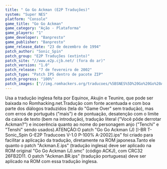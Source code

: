 ```yaml
---
title: " Go Go Ackman (E2P Traduções)"
system: "Super NES"
platform: "Console"
game_title: "Go Go Ackman"
game_category: "Ação - Plataforma"
game_players: "1"
game_developer: "Banpresto"
game_publisher: "Banpresto"
game_release_date: "23 de dezembro de 1994"
patch_author: "Sonic_Spin"
patch_group: "E2P Traduções (extinto)"
patch_site: "//www.e2p.cjb.net/ (fora do ar)"
patch_version: "1.0"
patch_release: "7 de fevereiro de 2002"
patch_type: "Patch IPS dentro de pacote ZIP"
patch_progress: "100%"
patch_images: ["//img.romhackers.org/traducoes/%5BSNES%5D%20Go%20Go%20Ackman%20-%20E2P%20Traducoes%20-%201.png","//img.romhackers.org/traducoes/%5BSNES%5D%20Go%20Go%20Ackman%20-%20E2P%20Traducoes%20-%202.png","//img.romhackers.org/traducoes/%5BSNES%5D%20Go%20Go%20Ackman%20-%20E2P%20Traducoes%20-%203.png"]
---
```

Usa a tradução inglesa feita por Equinox, Akujin e Teunire, que pode ser baixada no Romhacking.net.Tradução com fonte acentuada e com boa parte dos diálogos traduzidos (tela do "Game Over" sem tradução), mas com erros de português ("mais") e de pontuação, desatenção com o limite da caixa de texto (bem na introdução), tradução literal ("Você pôde derrotar Ackman?") e incoerência quanto ao nome do personagem anjo ("Tenchi" e "Tenshi" sendo usados).ATENÇÃO:O patch "Go Go Ackman (J) [I-BR T-Sonic_Spin G-E2P Traducoes V-1.0 P-100% A-2002].ips" foi criado para facilitar a aplicação da tradução, diretamente na ROM japonesa.Tanto ele quanto o patch "Ackman.E.ips" (tradução inglesa) deve ser aplicado na ROM original "Go Go Ackman (J).smc" (código ACKJ), com CRC32 26FB2D11. O patch "Ackman.BR.ips" (tradução portuguesa) deve ser aplicado na ROM com essa tradução inglesa.
